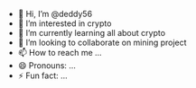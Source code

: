 - 👋 Hi, I’m @deddy56
- 👀 I’m interested in crypto
- 🌱 I’m currently learning all about crypto
- 💞️ I’m looking to collaborate on mining project
- 📫 How to reach me ...
- 😄 Pronouns: ...
- ⚡ Fun fact: ...

<!---
deddy56/deddy56 is a ✨ special ✨ repository because its `README.md` (this file) appears on your GitHub profile.
You can click the Preview link to take a look at your changes.
--->
